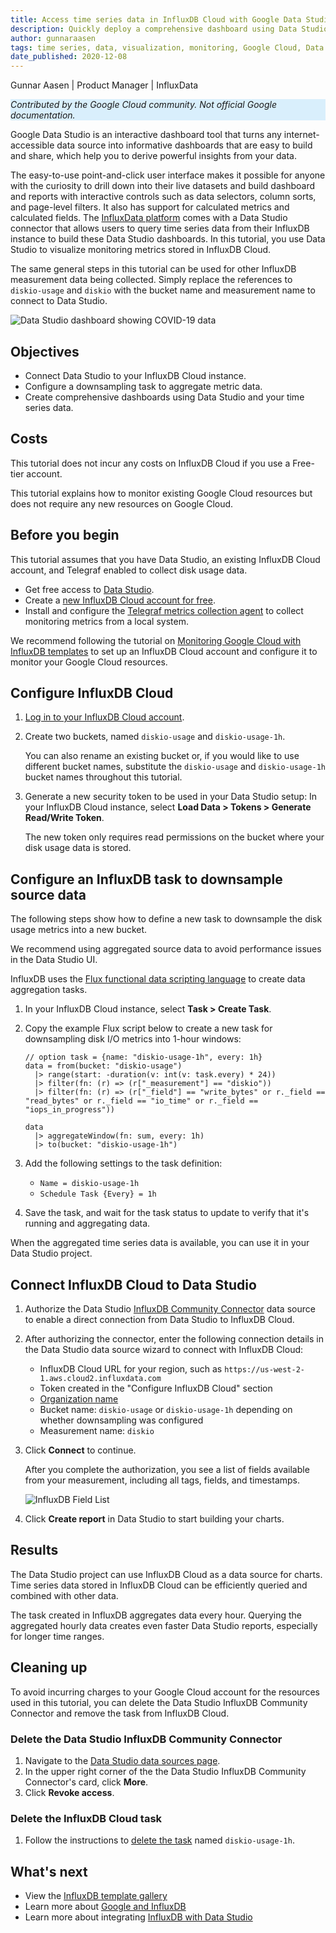 ```yaml
---
title: Access time series data in InfluxDB Cloud with Google Data Studio
description: Quickly deploy a comprehensive dashboard using Data Studio and your time series data.
author: gunnaraasen
tags: time series, data, visualization, monitoring, Google Cloud, Data Studio
date_published: 2020-12-08
---
```


Gunnar Aasen | Product Manager | InfluxData

<p style="background-color:#D9EFFC;"><i>Contributed by the Google Cloud community. Not official Google documentation.</i></p>

Google Data Studio is an interactive dashboard tool that turns any internet-accessible data source into informative dashboards that are easy to build and share, 
which help you to derive powerful insights from your data.

The easy-to-use point-and-click user interface makes it possible for anyone with the curiosity to drill down into their live datasets and build dashboard and
reports with interactive controls such as data selectors, column sorts, and page-level filters. It also has support for calculated metrics and calculated fields.
The [InfluxData platform](https://docs.influxdata.com/influxdb/v2.0/) comes with a Data Studio connector that allows users to query time series data from their 
InfluxDB instance to build these Data Studio dashboards. In this tutorial, you use Data Studio to visualize monitoring metrics stored in InfluxDB Cloud.

The same general steps in this tutorial can be used for other InfluxDB measurement data being collected. Simply replace the references to `diskio-usage` and 
`diskio` with the bucket name and measurement name to connect to Data Studio.

![Data Studio dashboard showing COVID-19 data](https://storage.googleapis.com/gcp-community/tutorials/influxdb-google-data-studio/COVID-19-Data-Studio-Dashboard-powered-by-InfluxDB.png)

## Objectives

* Connect Data Studio to your InfluxDB Cloud instance.
* Configure a downsampling task to aggregate metric data.
* Create comprehensive dashboards using Data Studio and your time series data.

## Costs

This tutorial does not incur any costs on InfluxDB Cloud if you use a Free-tier account.

This tutorial explains how to monitor existing Google Cloud resources but does not require any new resources on Google Cloud.

## Before you begin

This tutorial assumes that you have Data Studio, an existing InfluxDB Cloud account, and Telegraf enabled to collect disk usage data.

* Get free access to [Data Studio](https://datastudio.google.com/overview).
* Create a [new InfluxDB Cloud account for free](https://cloud2.influxdata.com/signup).
* Install and configure the [Telegraf metrics collection agent](https://docs.influxdata.com/influxdb/v2.0/write-data/no-code/use-telegraf/) to collect monitoring
  metrics from a local system.

We recommend following the tutorial on
[Monitoring Google Cloud with InfluxDB templates](https://cloud.google.com/community/tutorials/influxdb-google-cloud-monitoring-templates) to set up an InfluxDB 
Cloud account and configure it to monitor your Google Cloud resources.

## Configure InfluxDB Cloud

1.  [Log in to your InfluxDB Cloud account](https://cloud2.influxdata.com/signup).
1.  Create two buckets, named `diskio-usage` and `diskio-usage-1h`.

    You can also rename an existing bucket or, if you would like to use different bucket names, substitute the `diskio-usage` and `diskio-usage-1h` bucket names
    throughout this tutorial.

1.  Generate a new security token to be used in your Data Studio setup: In your InfluxDB Cloud instance, select
    **Load Data > Tokens > Generate Read/Write Token**.
    
    The new token only requires read permissions on the bucket where your disk usage data is stored.

## Configure an InfluxDB task to downsample source data

The following steps show how to define a new task to downsample the disk usage metrics into a new bucket.

We recommend using aggregated source data to avoid performance issues in the Data Studio UI.

InfluxDB uses the [Flux functional data scripting language](https://docs.influxdata.com/influxdb/v2.0/process-data/common-tasks/downsample-data/) to create data
aggregation tasks.

1.  In your InfluxDB Cloud instance, select **Task > Create Task**.

1.  Copy the example Flux script below to create a new task for downsampling disk I/O metrics into 1-hour windows:

        // option task = {name: "diskio-usage-1h", every: 1h}
        data = from(bucket: "diskio-usage")
          |> range(start: -duration(v: int(v: task.every) * 24))
          |> filter(fn: (r) => (r["_measurement"] == "diskio"))
          |> filter(fn: (r) => (r["_field"] == "write_bytes" or r._field == "read_bytes" or r._field == "io_time" or r._field == "iops_in_progress"))

        data
          |> aggregateWindow(fn: sum, every: 1h)
          |> to(bucket: "diskio-usage-1h")

1.  Add the following settings to the task definition:

    * `Name = diskio-usage-1h`
    * `Schedule Task {Every} = 1h`
    
1. Save the task, and wait for the task status to update to verify that it's running and aggregating data.

When the aggregated time series data is available, you can use it in your Data Studio project.

## Connect InfluxDB Cloud to Data Studio

1.  Authorize the Data Studio
    [InfluxDB Community Connector](https://datastudio.google.com/u/0/datasources/create?connectorId=AKfycbwhJChhmMypQvNlihgRJMAhCb8gaM3ii9oUNWlW_Cp2PbJSfqeHfPyjNVp15iy9ltCs) data source to enable a direct connection from Data Studio to InfluxDB 
    Cloud.

1.  After authorizing the connector, enter the following connection details in the Data Studio data source wizard to connect with InfluxDB Cloud:

    * InfluxDB Cloud URL for your region, such as `https://us-west-2-1.aws.cloud2.influxdata.com`
    * Token created in the "Configure InfluxDB Cloud" section
    * [Organization name](https://docs.influxdata.com/influxdb/v2.0/organizations/view-orgs/)
    * Bucket name: `diskio-usage` or `diskio-usage-1h` depending on whether downsampling was configured
    * Measurement name: `diskio`

1.  Click **Connect** to continue.

    After you complete the authorization, you see a list of fields available from your measurement, including all tags, fields, and timestamps.

    ![InfluxDB Field List](https://storage.googleapis.com/gcp-community/tutorials/influxdb-google-data-studio/Google-Data-Studio_InfluxDB-Field-List.png)

1.  Click **Create report** in Data Studio to start building your charts.

## Results

The Data Studio project can use InfluxDB Cloud as a data source for charts. Time series data stored in InfluxDB Cloud can be efficiently queried and combined 
with other data.

The task created in InfluxDB aggregates data every hour. Querying the aggregated hourly data creates even faster Data Studio reports, especially for longer time
ranges.

## Cleaning up

To avoid incurring charges to your Google Cloud account for the resources used in this tutorial, you can delete the Data Studio InfluxDB Community Connector and 
remove the task from InfluxDB Cloud.

### Delete the Data Studio InfluxDB Community Connector

1.  Navigate to the [Data Studio data sources page](https://datastudio.google.com/#/navigation/datasources).
1.  In the upper right corner of the the Data Studio InfluxDB Community Connector's card, click **More**.
1.  Click **Revoke access**.

### Delete the InfluxDB Cloud task

1. Follow the instructions to [delete the task](https://docs.influxdata.com/influxdb/cloud/process-data/manage-tasks/delete-task/) named `diskio-usage-1h`.

## What's next  

* View the [InfluxDB template gallery](https://www.influxdata.com/products/influxdb-templates/?utm_source=partner&utm_medium=referral&utm_campaign=2020-10-20_tutorial_influxdb-templates_google&utm_content=google)  
* Learn more about [Google and InfluxDB](https://www.influxdata.com/partners/google/?utm_source=partner&utm_medium=referral&utm_campaign=2020-10-20_tutorial_influxdb-templates_google&utm_content=google)
* Learn more about integrating [InfluxDB with Data Studio](https://www.influxdata.com/integration/data-studio/?utm_source=partner&utm_medium=referral&utm_campaign=2020-10-20_tutorial_influxdb-templates_google&utm_content=google)

